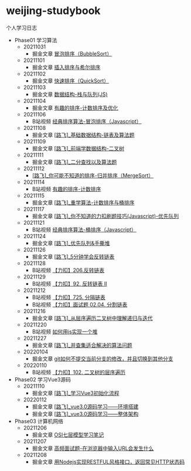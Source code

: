 # weijing-studybook
个人学习日志

- Phase01 学习算法
	- 20211031 
		- 掘金文章 [冒泡排序（BubbleSort） ](https://juejin.cn/post/7025230934408445982)
  - 20211101 
    - 掘金文章 [插入排序与希尔排序 ](https://juejin.cn/post/7025496240188031006)
  - 20211102
    - 掘金文章 [快速排序（QuickSort）](https://juejin.cn/post/7025798766020001822)
  - 20211103
    - 掘金文章 [数据结构-栈与队列(JS)](https://juejin.cn/post/7026282331803484190) 
  - 20211104
    - 掘金文章 [有趣的排序-计数排序及优化](https://juejin.cn/post/7026588848989667342) 
  - 20211106
    - B站视频 [经典排序算法-冒泡排序（Javascript）](https://www.bilibili.com/video/BV1Wg411K7Mh/) 
  - 20211108
    - 掘金文章 [[路飞]_基础数据结构-链表及算法题](https://juejin.cn/post/7028131701150711815) 
  - 20211109
    - 掘金文章 [[路飞]_前端学数据结构-二叉树](https://juejin.cn/post/7028498995936755725)
  - 20211111
    - 掘金文章 [[路飞]_二分查找以及算法题](https://juejin.cn/post/7029345519499477005)
  - 20211112
    - [[路飞]_你可能不知道的排序-归并排序（MergeSort）](https://juejin.cn/post/7029709682646188039)
  - 20211114
    - B站视频 [有趣的排序-计数排序](https://www.bilibili.com/video/BV1ab4y1t7Wy/) 
  - 20211115
    - 掘金文章 [[路飞]_重学算法-计数排序与桶排序](https://juejin.cn/post/7030704811431608356)
  - 20211117
    - 掘金文章 [[路飞]_你不知道的力扣刷题技巧(Javascript)-优先队列](https://juejin.cn/post/7031570472231927845)
  - 20211121
    - B站视频 [经典排序算法-桶排序（Javascript）](https://www.bilibili.com/video/BV1qM4y1A7AC/) 
  - 20211124
    - 掘金文章 [[路飞]_优先队列&手撕堆](https://juejin.cn/post/7034047402029875237)
  - 20211126
    - 掘金文章 [[路飞]_5分钟学会反转链表](https://juejin.cn/post/7034813916211314718)
  - 20211128
    - B站视频 [【力扣】206.反转链表](https://www.bilibili.com/video/BV1NY411s7iT/)
  - 20211129
    - B站视频 [【力扣】92. 反转链表 II](https://www.bilibili.com/video/BV1uL4y1W7vJ/)
  - 20211212
    - B站视频 [【力扣】725. 分隔链表](https://www.bilibili.com/video/BV1aP4y1G7gw/)
    - B站视频 [【力扣】面试题 02.04. 分割链表](https://www.bilibili.com/video/BV19a411r7DF/)
  - 20211216
    - 掘金文章 [[路飞]_从层序遍历二叉树中理解递归与迭代](https://juejin.cn/post/7042314248411676709)
  - 20211220
    - B站视频 [如何用js实现一个堆](https://www.bilibili.com/video/BV17b4y1v7Ee/)
  - 20211227
    - 掘金文章 [[路飞]_并查集适合解决的算法问题](https://juejin.cn/post/7046393145281478663)
  - 20220104
    - 掘金文章 [git如何不提交当前分支的修改，并且切换到其他分支](https://juejin.cn/post/7049242305844215844)
  - 20220110
    - B站视频 [【力扣】102. 二叉树的层序遍历](https://www.bilibili.com/video/BV1iF411v7oK?spm_id_from=333.999.0.0)
- Phase02 学习Vue3源码
  - 20211110 
    - 掘金文章 [[路飞]_学习Vue3初始化流程](https://juejin.cn/post/7028869491190661151)
  - 20220112
    - 掘金文章 [[路飞]_vue3.0源码学习——环境搭建](https://juejin.cn/post/7052338027653234695)
    - 掘金文章 [[路飞]_vue3.0源码学习——整体架构 ](https://juejin.cn/post/7052353445918933022)
- Phase03 计算机网络
  - 20211206 
    - 掘金文章 [OSI七层模型学习笔记 ](https://juejin.cn/post/7038607160112054309)
  - 20211207 
    - 掘金文章 [高频面试题-在浏览器中输入URL会发生什么 ](https://juejin.cn/post/7038902150138724359)
  - 20211208
    - 掘金文章 [用Nodejs实现RESTFUL风格接口，返回常见HTTP状态码](https://juejin.cn/post/7039359195333787656)
